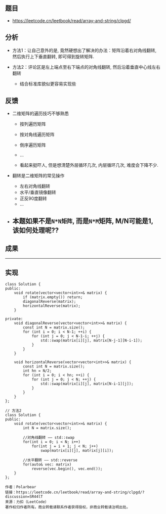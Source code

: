 
## 题目
+ https://leetcode.cn/leetbook/read/array-and-string/clpgd/


## 分析
+ 方法1：让自己意外的是, 竟然硬想出了解决的办法：矩阵沿着右对角线翻转, 然后执行上下垂直翻转, 即可得到旋转矩阵.

+ 方法2：评论区是左上端点至右下端点的对角线翻转, 然后沿着垂直中心线左右翻转
	- 结合标准库貌似更容易实现些

## 反馈
+ 二维矩阵的遍历技巧不够熟悉
	- 按列遍历矩阵
	- 按对角线遍历矩阵
	- 倒序遍历矩阵
	- ...
	
	- 看起来挺吓人, 但是想清楚外层循环几次, 内层循环几次, 难度会下降不少.

+ 翻转是二维矩阵的常见操作
	- 左右对角线翻转
	- 水平/垂直镜像翻转
	- 正反90度翻转
	- ...

+ 本题如果不是`N*N矩阵`, 而是`N*M`矩阵, M/N可能是1, 该如何处理呢??
	- 
	
## 成果


-----------------------------------------------------------------------------------------------------------------------------------------------

## 实现
```
class Solution {
public:
    void rotate(vector<vector<int>>& matrix) {
        if (matrix.empty()) return;
        diagonalReverse(matrix);
        horizontalReverse(matrix);
    }

private:
    void diagonalReverse(vector<vector<int>>& matrix) {
        const int N = matrix.size();
        for (int i = 0; i < N-1; ++i) {
            for (int j = 0; j < N-1-i; ++j) {
                std::swap(matrix[i][j], matrix[N-j-1][N-i-1]);
            }
        }
    }

    void horizontalReverse(vector<vector<int>>& matrix) {
        const int N = matrix.size();
        int hn = N/2;
        for (int i = 0; i < hn; ++i) {
            for (int j = 0; j < N; ++j) {
                std::swap(matrix[i][j], matrix[N-i-1][j]);
            }
        }
    }
};
```

```
// 方法2
class Solution {
public:
    void rotate(vector<vector<int>>& matrix) {
        int N = matrix.size();

        //对角线翻转 —— std::swap
        for(int i = 0; i < N; i++)
            for(int j = i + 1; j < N; j++)
                swap(matrix[i][j], matrix[j][i]);

        //水平翻转 —— std::reverse
        for(auto& vec: matrix)
            reverse(vec.begin(), vec.end());
    }
};

作者：Polarbear
链接：https://leetcode.cn/leetbook/read/array-and-string/clpgd/?discussion=SR44lT
来源：力扣（LeetCode）
著作权归作者所有。商业转载请联系作者获得授权，非商业转载请注明出处。
```